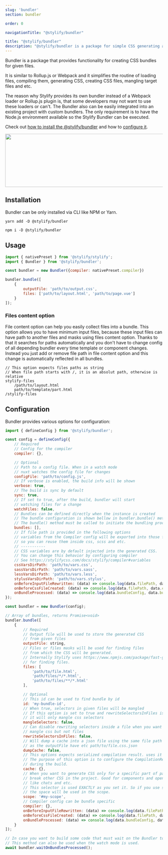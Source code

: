 ```yaml
---
slug: 'bundler'
section: bundler

order: 0

navigationTitle: "@stylify/bundler"

title: "@stylify/bundler"
description: "@stylify/bundler is a package for simple CSS generating and bundling in a project."
---
```


Bundler is a package that provides functionality for creating CSS bundles for given files.

It is similar to Rollup.js or Webpack and it simplifies the routine of loading files, compiling them, generating CSS, creating CSS files, mangling target files and etc.

The reason why Stylify provides its own bundler instead of a Webpack loader or Rollup.js plugin is, that some developers may not want to use these loaders or can't. The Bundler also can be easily integrated into an existing project with custom bundlers. The only requirement is to have the Node.js environment available so the Stylify Bundler can be executed.

<note><template>
Bundler can be used with Webpack or Rollup.jss. You just have to integrate them. See [Webpack.js](/docs/integrations/webpack) or [Rollup.js](/docs/integrations/rollupjs) integration guide.
</template></note>

Check out [how to install the @stylify/bundler](/docs/bundler) and how to [configure it](/docs/bundler#configuration).

<img src="/images/docs/bundler/bundler.png" alt="" width="914" height="170" loading="lazy" class="border-radius:4px" />

## Installation

Bundler can be only installed via CLI like NPM or Yarn.

```
yarn add -D @stylify/bundler

npm i -D @stylify/bundler
```

## Usage

```js
import { nativePreset } from '@stylify/stylify';
import { Bundler } from '@stylify/bundler';

const bundler = new Bundler({compiler: nativePreset.compiler})

bundler.bundle([
	{
		outputFile: 'path/to/output.css',
		files: ['path/to/layout.html', 'path/to/page.vue']
	}
]);
```

### Files content option

File content option can help you easily collect files into a bundle.
This option allows you to have minimum input files, because these input files can have path to another files and masks using files content option. Thanks to that it searches for paths automatically and you don't have to change config of all depending bundler every time template or component changes. Instead you just add or remove file path in file content option and this change is automatically reflected in all bundles.

<note><template>
For more information about content options see [compiler documentation](/docs/stylify/compiler#contentoptionsprocessors).
</template></note>

```
// This option expects files paths as string
// When file path starts with /, it is an absolut path, otherwise is relative
stylify-files
	/path/to/layout.html
	path/to/template/part.html
/stylify-files
```

## Configuration

Bundler provides various options for configuration:

```js
import { defineConfig } from '@stylify/bundler';

const config = defineConfig({
	// Required
	// Config for the compiler
	compiler: {},

	// Optional
	// Path to a config file. When in a watch mode
	// nuxt watches the config file for changes
	configFile: 'path/to/config.js',
	// If verbose is enabled, the build info will be shown
	verbose: true,
	// The build is sync by default
	sync: true,
	// If set to true, after the build, bundler will start
	// watching files for a change
	watchFiles: false,
	// Bundles can be defined directly when the instance is created
	// The bundle configuration is shown bellow in bundler.bundle() method
	// The bundle() method must be called to initiate the bundling process
	bundles: [],
	// If file path is provided in the following options
	// variables from the Compiler config will be exported into those files
	// so you can reuse them inside css, scss and etc.
	// -----------
	// CSS variables are by default injected into the generated CSS.
	// You can change this behavior by configuring compiler
	// See https://stylifycss.com/docs/stylify/compiler#variables
	cssVarsDirPath: 'path/to/vars.css',
	sassVarsDirPath: 'path/to/vars.sass',
	lessVarsDirPath: 'path/to/vars.less',
	stylusVarsDirPath: 'path/to/vars.stylus',
	onBeforeInputFileRewritten: (data) => console.log(data.filePath, data.content),
	onBeforeCssFileCreated: (data) => console.log(data.filePath, data.content),
	onBundleProcessed: (data) => console.log(data.bundleConfig, data.bundleBuildCache)
});

const bundler = new Bundler(config);

// Array of bundles, returns Promise<void>
bundler.bundle([
	{
		// Required
		// Output file will be used to store the generated CSS
		// from given files
		outputFile: string,
		// Files or files masks will be used for finding files
		// from which the CSS will be generated.
		// Internally Stylify uses https://www.npmjs.com/package/fast-glob
		// for finding files.
		files: [
			'path/to/file.html',
			'path/files/*/*.html',
			'path/to/files/**/*.html'
		],

		// Optional
		// This id can be used to find bundle by id
		id: 'my-bundle-id',
		// When true, selectors in given files will be mangled
		// If this option is set to true and rewriteSelectorsInFiles is false
		// it will only mangle css selectors
		mangleSelectors: false,
		// Can disable rewriting selectors inside a file when you want to just
		// mangle css but not files
		rewriteSelectorsInFiles: false,
		// Will dump a cache into a json file using the same file path
		// as the outputFile have etc path/to/file.css.json
		dumpCache: false,
		// This options expects serialized compilation result. uses it to
		// The purpose of this option is to configure the CompilationResult
		// during the build.
		cache: {},
		// When you want to generate CSS only for a specific part of page or don't want to
		// break other CSS in the project. Good for components and open source plugins
		// like chats and etc.
		// This selector is used EXACTLY as you set it. So if you use space on the end,
		// the space will be used in the scope.
		scope: '#my-scope',
		// Compiler config can be bundle specific
		compiler: {},
		onBeforeInputFileRewritten: (data) => console.log(data.filePath, data.content),
		onBeforeCssFileCreated: (data) => console.log(data.filePath, data.content),
		onBundleProcessed: (data) => console.log(data.bundleConfig, data.bundleBuildCache)
	}
]);

// In case you want to build some code that must wait on the Bundler to finish bundling.
// This method can also be used when the watch mode is used.
await bundler.waitOnBundlesProcessed();
```
